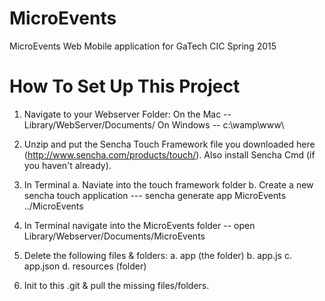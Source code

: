 MicroEvents
===========

MicroEvents Web Mobile application for GaTech CIC Spring 2015


How To Set Up This Project 
===========

1. Navigate to your Webserver Folder: 
On the Mac -- Library/WebServer/Documents/
On Windows -- c:\wamp\www\

2. Unzip and put the Sencha Touch Framework file you downloaded here (http://www.sencha.com/products/touch/). Also install Sencha Cmd (if you haven't already).

3. In Terminal 
	a. Naviate into the touch framework folder
	b. Create a new sencha touch application --- sencha generate app MicroEvents ../MicroEvents

4. In Terminal navigate into the MicroEvents folder -- open Library/Webserver/Documents/MicroEvents

5. Delete the following files & folders: 
	a. app (the folder)
	b. app.js
	c. app.json
	d. resources (folder)

6. Init to this .git & pull the missing files/folders. 
